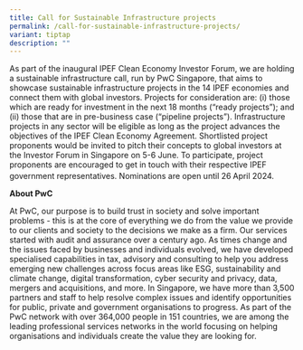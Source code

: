 ```yaml
---
title: Call for Sustainable Infrastructure projects
permalink: /call-for-sustainable-infrastructure-projects/
variant: tiptap
description: ""
---
```

<p>As part of the inaugural IPEF Clean Economy Investor Forum, we are holding
a sustainable infrastructure call, run by PwC Singapore, that aims to showcase
sustainable infrastructure projects in the 14 IPEF economies and connect
them with global investors. Projects for consideration are: (i) those which
are ready for investment in the next 18 months (“ready projects”); and
(ii) those that are in pre-business case (“pipeline projects”). Infrastructure
projects in any sector will be eligible as long as the project advances
the objectives of the IPEF Clean Economy Agreement. Shortlisted project
proponents would be invited to pitch their concepts to global investors
at the Investor Forum in Singapore on 5-6 June. To participate, project
proponents are encouraged to get in touch with their respective IPEF government
representatives. Nominations are open until 26<sup> </sup>April 2024.</p>
<p><strong>About PwC </strong>
</p>
<p>At PwC, our purpose is to build trust in society and solve important problems
- this is at the core of everything we do from the value we provide to
our clients and society to the decisions we make as a firm. Our services
started with audit and assurance over a century ago. As times change and
the issues faced by businesses and individuals evolved, we have developed
specialised capabilities in tax, advisory and consulting to help you address
emerging new challenges across focus areas like ESG, sustainability and
climate change, digital transformation, cyber security and privacy, data,
mergers and acquisitions, and more. In Singapore, we have more than 3,500
partners and staff to help resolve complex issues and identify opportunities
for public, private and government organisations to progress. As part of
the PwC network with over 364,000 people in 151 countries, we are among
the leading professional services networks in the world focusing on helping
organisations and individuals create the value they are looking for.</p>
<p></p>